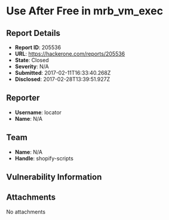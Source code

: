 # Use After Free in mrb_vm_exec

## Report Details
- **Report ID**: 205536
- **URL**: https://hackerone.com/reports/205536
- **State**: Closed
- **Severity**: N/A
- **Submitted**: 2017-02-11T16:33:40.268Z
- **Disclosed**: 2017-02-28T13:39:51.927Z

## Reporter
- **Username**: locator
- **Name**: N/A

## Team
- **Name**: N/A
- **Handle**: shopify-scripts

## Vulnerability Information


## Attachments
No attachments
